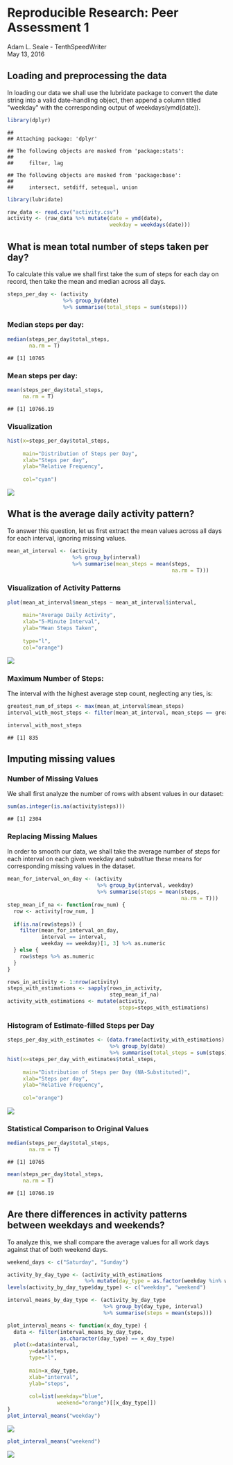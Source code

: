 # Reproducible Research: Peer Assessment 1
Adam L. Seale - TenthSpeedWriter  
May 13, 2016  


## Loading and preprocessing the data
In loading our data we shall use the lubridate package to convert the date string into a valid date-handling object, then append a column titled "weekday" with the corresponding output of weekdays(ymd(date)).

```r
library(dplyr)
```

```
## 
## Attaching package: 'dplyr'
```

```
## The following objects are masked from 'package:stats':
## 
##     filter, lag
```

```
## The following objects are masked from 'package:base':
## 
##     intersect, setdiff, setequal, union
```

```r
library(lubridate)

raw_data <- read.csv("activity.csv")
activity <- (raw_data %>% mutate(date = ymd(date),
                                 weekday = weekdays(date)))
```


## What is mean total number of steps taken per day?
To calculate this value we shall first take the sum of steps for each day on record, then take the mean and median across all days.

```r
steps_per_day <- (activity
                  %>% group_by(date)
                  %>% summarise(total_steps = sum(steps)))
```
### Median steps per day:

```r
median(steps_per_day$total_steps,
       na.rm = T)
```

```
## [1] 10765
```

### Mean steps per day:

```r
mean(steps_per_day$total_steps,
     na.rm = T)
```

```
## [1] 10766.19
```

### Visualization

```r
hist(x=steps_per_day$total_steps,
     
     main="Distribution of Steps per Day",
     xlab="Steps per day",
     ylab="Relative Frequency",
     
     col="cyan")
```

![](PA1_template_files/figure-html/unnamed-chunk-5-1.png)<!-- -->



## What is the average daily activity pattern?
To answer this question, let us first extract the mean values across all days for each interval, ignoring missing values.

```r
mean_at_interval <- (activity
                     %>% group_by(interval)
                     %>% summarise(mean_steps = mean(steps,
                                                     na.rm = T)))
```

### Visualization of Activity Patterns

```r
plot(mean_at_interval$mean_steps ~ mean_at_interval$interval,
     
     main="Average Daily Activity",
     xlab="5-Minute Interval",
     ylab="Mean Steps Taken",
     
     type="l",
     col="orange")
```

![](PA1_template_files/figure-html/unnamed-chunk-7-1.png)<!-- -->


### Maximum Number of Steps:
The interval with the highest average step count, neglecting any ties, is:

```r
greatest_num_of_steps <- max(mean_at_interval$mean_steps)
interval_with_most_steps <- filter(mean_at_interval, mean_steps == greatest_num_of_steps)[[1, 'interval']]

interval_with_most_steps
```

```
## [1] 835
```


## Imputing missing values

### Number of Missing Values
We shall first analyze the number of rows with absent values in our dataset:

```r
sum(as.integer(is.na(activity$steps)))
```

```
## [1] 2304
```

### Replacing Missing Malues
In order to smooth our data, we shall take the average number of steps for each interval on each given weekday and substitue these means for corresponding missing values in the dataset.

```r
mean_for_interval_on_day <- (activity
                             %>% group_by(interval, weekday)
                             %>% summarise(steps = mean(steps,
                                                        na.rm = T)))
step_mean_if_na <- function(row_num) {
  row <- activity[row_num, ]
  
  if(is.na(row$steps)) {
    filter(mean_for_interval_on_day,
           interval == interval,
           weekday == weekday)[1, 3] %>% as.numeric
  } else {
    row$steps %>% as.numeric
  }
}

rows_in_activity <- 1:nrow(activity)
steps_with_estimations <- sapply(rows_in_activity,
                                 step_mean_if_na)
activity_with_estimations <- mutate(activity,
                                    steps=steps_with_estimations)
```

### Histogram of Estimate-filled Steps per Day


```r
steps_per_day_with_estimates <- (data.frame(activity_with_estimations)
                                 %>% group_by(date)
                                 %>% summarise(total_steps = sum(steps)))
hist(x=steps_per_day_with_estimates$total_steps,
     
     main="Distribution of Steps per Day (NA-Substituted)",
     xlab="Steps per day",
     ylab="Relative Frequency",
     
     col="orange")
```

![](PA1_template_files/figure-html/unnamed-chunk-11-1.png)<!-- -->

### Statistical Comparison to Original Values

```r
median(steps_per_day$total_steps,
       na.rm = T)
```

```
## [1] 10765
```

```r
mean(steps_per_day$total_steps,
     na.rm = T)
```

```
## [1] 10766.19
```



## Are there differences in activity patterns between weekdays and weekends?

To analyze this, we shall compare the average values for all work days against that of both weekend days.


```r
weekend_days <- c("Saturday", "Sunday")

activity_by_day_type <- (activity_with_estimations
                         %>% mutate(day_type = as.factor(weekday %in% weekend_days)))
levels(activity_by_day_type$day_type) <- c("weekday", "weekend")

interval_means_by_day_type <- (activity_by_day_type
                               %>% group_by(day_type, interval)
                               %>% summarise(steps = mean(steps)))

plot_interval_means <- function(x_day_type) {
  data <- filter(interval_means_by_day_type,
                 as.character(day_type) == x_day_type)
  plot(x=data$interval,
       y=data$steps,
       type="l",
       
       main=x_day_type,
       xlab="interval",
       ylab="steps",
       
       col=list(weekday="blue",
                weekend="orange")[[x_day_type]])
}
plot_interval_means("weekday")
```

![](PA1_template_files/figure-html/unnamed-chunk-13-1.png)<!-- -->

```r
plot_interval_means("weekend")
```

![](PA1_template_files/figure-html/unnamed-chunk-13-2.png)<!-- -->

